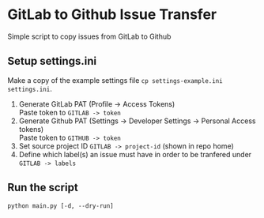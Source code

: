 # GitLab to Github Issue Transfer
Simple script to copy issues from GitLab to Github

## Setup settings.ini

Make a copy of the example settings file `cp settings-example.ini settings.ini`. 

1. Generate GitLab PAT (Profile -> Access Tokens)  
   Paste token to `GITLAB -> token`
2. Generate Github PAT (Settings -> Developer Settings -> Personal Access tokens)  
   Paste token to `GITHUB -> token`
3. Set source project ID `GITLAB -> project-id` (shown in repo home)
4. Define which label(s) an issue must have in order to be tranfered under `GITLAB -> labels`


## Run the script
`python main.py [-d, --dry-run]`